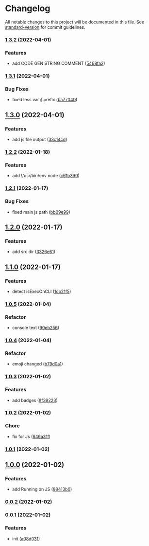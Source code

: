 # Changelog

All notable changes to this project will be documented in this file. See [standard-version](https://github.com/conventional-changelog/standard-version) for commit guidelines.

### [1.3.2](https://github.com/SolidZORO/less-var-to-css-var/compare/v1.3.1...v1.3.2) (2022-04-01)


### Features

* add CODE GEN STRING COMMENT ([5468fa2](https://github.com/SolidZORO/less-var-to-css-var/commit/5468fa2d4a982b5629fcbeb8a851cc4e785d0f3d))

### [1.3.1](https://github.com/SolidZORO/less-var-to-css-var/compare/v1.3.0...v1.3.1) (2022-04-01)


### Bug Fixes

* fixed less var `@` prefix ([ba77040](https://github.com/SolidZORO/less-var-to-css-var/commit/ba770408575b5738e2f3a983d9760674bab36bea))

## [1.3.0](https://github.com/SolidZORO/less-var-to-css-var/compare/v1.2.2...v1.3.0) (2022-04-01)


### Features

* add js file output ([33c14cd](https://github.com/SolidZORO/less-var-to-css-var/commit/33c14cd1b1978d42c3b7a2cb4bb410aa4308a7bf))

### [1.2.2](https://github.com/SolidZORO/less-var-to-css-var/compare/v1.2.1...v1.2.2) (2022-01-18)


### Features

* add !/usr/bin/env node ([c61b390](https://github.com/SolidZORO/less-var-to-css-var/commit/c61b3908765b51139963a1d9c3c4a0be85ec011d))

### [1.2.1](https://github.com/SolidZORO/less-var-to-css-var/compare/v1.2.0...v1.2.1) (2022-01-17)


### Bug Fixes

* fixed main js path ([bb09e99](https://github.com/SolidZORO/less-var-to-css-var/commit/bb09e993b37568365c420179f999085bf0413f66))

## [1.2.0](https://github.com/SolidZORO/less-var-to-css-var/compare/v1.1.0...v1.2.0) (2022-01-17)


### Features

* add src dir ([3326e61](https://github.com/SolidZORO/less-var-to-css-var/commit/3326e61e919b4d08236607870b4e9aa8cc611223))

## [1.1.0](https://github.com/SolidZORO/less-var-to-css-var/compare/v1.0.5...v1.1.0) (2022-01-17)


### Features

* detect isExecOnCLI ([1cb21f5](https://github.com/SolidZORO/less-var-to-css-var/commit/1cb21f573102e563e820d6f4d2a4c33ce3809473))

### [1.0.5](https://github.com/SolidZORO/less-var-to-css-var/compare/v1.0.4...v1.0.5) (2022-01-04)


### Refactor

* console text ([90eb256](https://github.com/SolidZORO/less-var-to-css-var/commit/90eb256cb5328935e5b2528f2c439bc39df75a44))

### [1.0.4](https://github.com/SolidZORO/less-var-to-css-var/compare/v1.0.3...v1.0.4) (2022-01-04)


### Refactor

* emoji changed ([b79d0a1](https://github.com/SolidZORO/less-var-to-css-var/commit/b79d0a1f0058484c37a5bfa547dc7ae1ae806d3b))

### [1.0.3](https://github.com/SolidZORO/less-var-to-css-var/compare/v1.0.2...v1.0.3) (2022-01-02)


### Features

* add badges ([8f39223](https://github.com/SolidZORO/less-var-to-css-var/commit/8f39223db13eb1078efa33f4e3b07765ef8b05a0))

### [1.0.2](https://github.com/SolidZORO/less-var-to-css-var/compare/v1.0.1...v1.0.2) (2022-01-02)


### Chore

* fix for Js ([646a31f](https://github.com/SolidZORO/less-var-to-css-var/commit/646a31f95904239b81224ab142781dee9a662fd7))

### [1.0.1](https://github.com/SolidZORO/less-var-to-css-var/compare/v1.0.0...v1.0.1) (2022-01-02)

## [1.0.0](https://github.com/SolidZORO/less-var-to-css-var/compare/v0.0.2...v1.0.0) (2022-01-02)


### Features

* add Running on JS ([88413b0](https://github.com/SolidZORO/less-var-to-css-var/commit/88413b09daa297f2bdd60c29dfa47638b70447c6))

### [0.0.2](https://github.com/SolidZORO/less-var-to-css-var/compare/v0.0.1...v0.0.2) (2022-01-02)

### 0.0.1 (2022-01-02)


### Features

* init ([a08d031](https://github.com/SolidZORO/less-var-to-css-var/commit/a08d031698156e8448d99d18b2d083e9810fe915))
